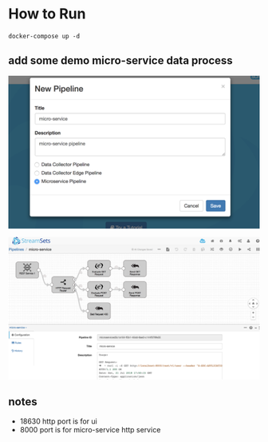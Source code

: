 # How to Run

```code
docker-compose up -d
```

## add some demo micro-service data process

![images](./images/WX20180819-093219@2x.png)

![images](./images/WX20180819-093418@2x.png)


## notes

- 18630 http port is for ui
- 8000 port is for micro-service http service


